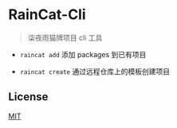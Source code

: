# RainCat-Cli

> 柒夜雨猫牌项目 cli 工具

- `raincat add` 添加 packages 到已有项目

- `raincat create` 通过远程仓库上的模板创建项目

## License

[MIT](/LICENSE)
